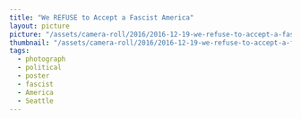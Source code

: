 ```yaml
---
title: "We REFUSE to Accept a Fascist America"
layout: picture
picture: "/assets/camera-roll/2016/2016-12-19-we-refuse-to-accept-a-fascist-america/20161219_081826684_iOS.jpg"
thumbnail: "/assets/camera-roll/2016/2016-12-19-we-refuse-to-accept-a-fascist-america/20161219_081826684_iOS-thumbnail.jpg"
tags:
  - photograph
  - political
  - poster
  - fascist
  - America
  - Seattle
---
```


